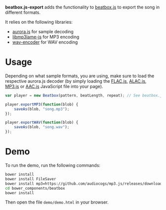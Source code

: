 __beatbox.js-export__ adds the functionality to [beatbox.js](https://github.com/beatbox/beatbox.js)
to export the song in different formats.

It relies on the following libraries:

* [aurora.js](https://github.com/audiocogs/aurora.js) for sample decoding
* [libmp3lame-js](https://github.com/akrennmair/libmp3lame-js) for MP3 encoding
* [wav-encoder](https://github.com/mohayonao/wav-encoder) for WAV encoding

Usage
=====

Depending on what sample formats, you are using, make sure to load the respective
aurora.js decoder (by simply loading the [FLAC.js](https://github.com/audiocogs/flac.js/releases),
[ALAC.js](https://github.com/audiocogs/alac.js/releases), [MP3.js](https://github.com/audiocogs/mp3.js/releases) or
[AAC.js](https://github.com/audiocogs/aac.js) JavaScript file into your page).

```javascript
var player = new Beatbox(pattern, beatLength, repeat); // See beatbox.js documentation

player.exportMP3(function(blob) {
	saveAs(blob, "song.mp3");
});

player.exportWAV(function(blob) {
	saveAs(blob, "song.wav");
});
```

Demo
====

To run the demo, run the following commands:

```bash
bower install
bower install FileSaver
bower install mp3=https://github.com/audiocogs/mp3.js/releases/download/v0.1.0/mp3.js
cd bower_components/beatbox
bower install
```

Then open the file `demo/demo.html` in your browser.